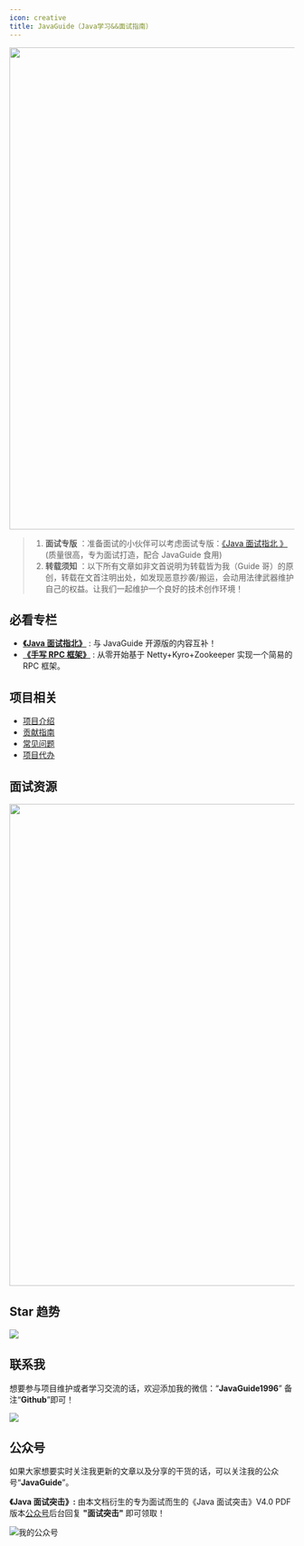 ```yaml
---
icon: creative
title: JavaGuide（Java学习&&面试指南）
---
```


<div style="text-align:center">
    <p>
        <a href="https://www.yuque.com/docs/share/8a30ffb5-83f3-40f9-baf9-38de68b906dc">
            <img src="../media/sponsor/xingqiu.png" style="margin: 0 auto; width: 850px;" />
        </a>
    </p>
</div>

> 1. **面试专版** ：准备面试的小伙伴可以考虑面试专版：[《Java 面试指北 》](./zhuanlan/java-mian-shi-zhi-bei.md) (质量很高，专为面试打造，配合 JavaGuide 食用)
> 2. **转载须知** ：以下所有文章如非文首说明为转载皆为我（Guide 哥）的原创，转载在文首注明出处，如发现恶意抄袭/搬运，会动用法律武器维护自己的权益。让我们一起维护一个良好的技术创作环境！

## 必看专栏

- **[《Java 面试指北》](./zhuanlan/java-mian-shi-zhi-bei.md)** : 与 JavaGuide 开源版的内容互补！
- **[《手写 RPC 框架》](./zhuanlan/handwritten-rpc-framework.md)** : 从零开始基于 Netty+Kyro+Zookeeper 实现一个简易的 RPC 框架。

## 项目相关

- [项目介绍](./javaguide/intro.md)
- [贡献指南](./javaguide/contribution-guideline.md)
- [常见问题](./javaguide/faq.md)
- [项目代办](./javaguide/todo.md)

## 面试资源

<a href="https://t.1yb.co/GXLF"><img src="https://img-blog.csdnimg.cn/2f61f3e2d1f2427da977340919e41616.png" style="margin: 0 auto;width:850px" /></a>

## Star 趋势

![](https://api.star-history.com/svg?repos=Snailclimb/JavaGuide&type=Date)

## 联系我

想要参与项目维护或者学习交流的话，欢迎添加我的微信：“**JavaGuide1996**” 备注“**Github**”即可！

![](../media/pictures/weixin.jpeg)

## 公众号

如果大家想要实时关注我更新的文章以及分享的干货的话，可以关注我的公众号“**JavaGuide**”。

**《Java 面试突击》:** 由本文档衍生的专为面试而生的《Java 面试突击》V4.0 PDF 版本[公众号](#公众号)后台回复 **"面试突击"** 即可领取！

![我的公众号](https://guide-blog-images.oss-cn-shenzhen.aliyuncs.com/github/javaguide/books167598cd2e17b8ec-20220409194658233.png)

